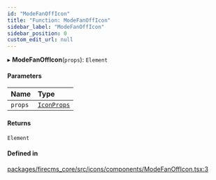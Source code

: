 ```yaml
---
id: "ModeFanOffIcon"
title: "Function: ModeFanOffIcon"
sidebar_label: "ModeFanOffIcon"
sidebar_position: 0
custom_edit_url: null
---
```


▸ **ModeFanOffIcon**(`props`): `Element`

#### Parameters

| Name | Type |
| :------ | :------ |
| `props` | [`IconProps`](../types/IconProps.md) |

#### Returns

`Element`

#### Defined in

[packages/firecms_core/src/icons/components/ModeFanOffIcon.tsx:3](https://github.com/FireCMSco/firecms/blob/d45f3739/packages/firecms_core/src/icons/components/ModeFanOffIcon.tsx#L3)
